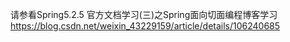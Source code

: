 请参看Spring5.2.5 官方文档学习(三)之Spring面向切面编程博客学习
https://blog.csdn.net/weixin_43229159/article/details/106240685
